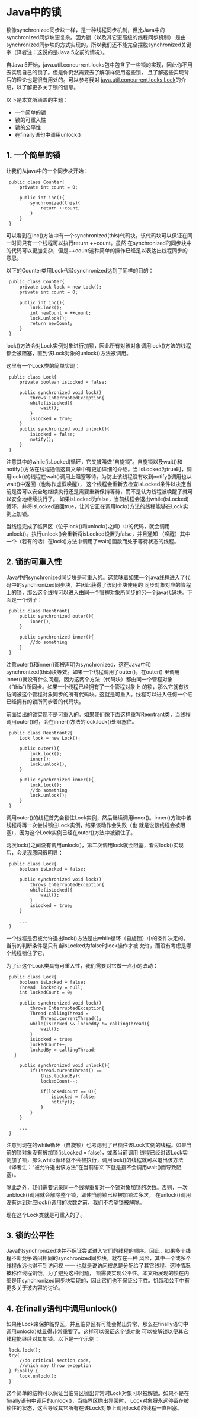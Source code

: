 # Java中的锁
锁像synchronized同步块一样，是一种线程同步机制，但比Java中的synchronized同步块更复杂。因为锁（以及其它更高级的线程同步机制）
是由synchronized同步块的方式实现的，所以我们还不能完全摆脱synchronized关键字（译者注：这说的是Java 5之前的情况）。

自Java 5开始，java.util.concurrent.locks包中包含了一些锁的实现，因此你不用去实现自己的锁了。但是你仍然需要去了解怎样使用这些锁，
且了解这些实现背后的理论也是很有用处的。可以参考我对
[java.util.concurrent.locks.Lock](http://tutorials.jenkov.com/java-util-concurrent/lock.html)的介绍，以了解更多关于锁的信息。

以下是本文所涵盖的主题：

* 一个简单的锁
* 锁的可重入性
* 锁的公平性
* 在finally语句中调用unlock()


## 1. 一个简单的锁
让我们从java中的一个同步块开始：

     public class Counter{
         private int count = 0;
      
         public int inc(){
             synchronized(this){
                 return ++count;
             }
         }
     }

可以看到在inc()方法中有一个synchronized(this)代码块。该代码块可以保证在同一时间只有一个线程可以执行return ++count。虽然
在synchronized的同步块中的代码可以更加复杂，但是++count这种简单的操作已经足以表达出线程同步的意思。

以下的Counter类用Lock代替synchronized达到了同样的目的：
     
     public class Counter{
         private Lock lock = new Lock();
         private int count = 0;
      
         public int inc(){
             lock.lock();
             int newCount = ++count;
             lock.unlock();
             return newCount;
         }
     }

lock()方法会对Lock实例对象进行加锁，因此所有对该对象调用lock()方法的线程都会被阻塞，直到该Lock对象的unlock()方法被调用。

这里有一个Lock类的简单实现：
     
     public class Lock{
         private boolean isLocked = false;
      
         public synchronized void lock()
             throws InterruptedException{
             while(isLocked){
                 wait();
             }
             isLocked = true;
         }
         public synchronized void unlock(){
             isLocked = false;
             notify();
         }
     }

注意其中的while(isLocked)循环，它又被叫做“自旋锁”。自旋锁以及wait()和notify()方法在线程通信这篇文章中有更加详细的介绍。当
isLocked为true时，调用lock()的线程在wait()调用上阻塞等待。为防止该线程没有收到notify()调用也从wait()中返回（也称作虚假唤醒），
这个线程会重新去检查isLocked条件以决定当前是否可以安全地继续执行还是需要重新保持等待，而不是认为线程被唤醒了就可以安全地继续执行了。
如果isLocked为false，当前线程会退出while(isLocked)循环，并将isLocked设回true，让其它正在调用lock()方法的线程能够在Lock实例上加锁。

当线程完成了临界区（位于lock()和unlock()之间）中的代码，就会调用unlock()。执行unlock()会重新将isLocked设置为false，并且通知
（唤醒）其中一个（若有的话）在lock()方法中调用了wait()函数而处于等待状态的线程。


## 2. 锁的可重入性
Java中的synchronized同步块是可重入的。这意味着如果一个java线程进入了代码中的synchronized同步块，并因此获得了该同步块使用的
同步对象对应的管程上的锁，那么这个线程可以进入由同一个管程对象所同步的另一个java代码块。下面是一个例子：

     public class Reentrant{
         public synchronized outer(){
             inner();
         }
      
         public synchronized inner(){
             //do something
         }
     }
注意outer()和inner()都被声明为synchronized，这在Java中和synchronized(this)块等效。如果一个线程调用了outer()，在outer()
里调用inner()就没有什么问题，因为这两个方法（代码块）都由同一个管程对象（”this”)所同步。如果一个线程已经拥有了一个管程对象上
的锁，那么它就有权访问被这个管程对象同步的所有代码块。这就是可重入。线程可以进入任何一个它已经拥有的锁所同步着的代码块。

前面给出的锁实现不是可重入的。如果我们像下面这样重写Reentrant类，当线程调用outer()时，会在inner()方法的lock.lock()处阻塞住。
     
     public class Reentrant2{
         Lock lock = new Lock();
      
         public outer(){
             lock.lock();
             inner();
             lock.unlock();
         }
      
         public synchronized inner(){
             lock.lock();
             //do something
             lock.unlock();
         }
     }

调用outer()的线程首先会锁住Lock实例，然后继续调用inner()。inner()方法中该线程将再一次尝试锁住Lock实例，结果该动作会失败（也
就是说该线程会被阻塞），因为这个Lock实例已经在outer()方法中被锁住了。

两次lock()之间没有调用unlock()，第二次调用lock就会阻塞，看过lock()实现后，会发现原因很明显：
     
     public class Lock{
         boolean isLocked = false;
      
         public synchronized void lock()
             throws InterruptedException{
             while(isLocked){
                 wait();
             }
             isLocked = true;
         }
      
         ...
     }

一个线程是否被允许退出lock()方法是由while循环（自旋锁）中的条件决定的。当前的判断条件是只有当isLocked为false时lock操作才被
允许，而没有考虑是哪个线程锁住了它。

为了让这个Lock类具有可重入性，我们需要对它做一点小的改动：

     
     public class Lock{
         boolean isLocked = false;
         Thread  lockedBy = null;
         int lockedCount = 0;
      
         public synchronized void lock()
             throws InterruptedException{
             Thread callingThread =
                 Thread.currentThread();
             while(isLocked && lockedBy != callingThread){
                 wait();
             }
             isLocked = true;
             lockedCount++;
             lockedBy = callingThread;
       }
      
         public synchronized void unlock(){
             if(Thread.curentThread() ==
                 this.lockedBy){
                 lockedCount--;
      
                 if(lockedCount == 0){
                     isLocked = false;
                     notify();
                 }
             }
         }
      
         ...
     }

注意到现在的while循环（自旋锁）也考虑到了已锁住该Lock实例的线程。如果当前的锁对象没有被加锁(isLocked = false)，或者当前调用
线程已经对该Lock实例加了锁，那么while循环就不会被执行，调用lock()的线程就可以退出该方法（译者注：“被允许退出该方法”在当前语义
下就是指不会调用wait()而导致阻塞）。

除此之外，我们需要记录同一个线程重复对一个锁对象加锁的次数。否则，一次unblock()调用就会解除整个锁，即使当前锁已经被加锁过多次。
在unlock()调用没有达到对应lock()调用的次数之前，我们不希望锁被解除。

现在这个Lock类就是可重入的了。


## 3. 锁的公平性
Java的synchronized块并不保证尝试进入它们的线程的顺序。因此，如果多个线程不断竞争访问相同的synchronized同步块，就存在一种
风险，其中一个或多个线程永远也得不到访问权 —— 也就是说访问权总是分配给了其它线程。这种情况被称作线程饥饿。为了避免这种问题，
锁需要实现公平性。本文所展现的锁在内部是用synchronized同步块实现的，因此它们也不保证公平性。饥饿和公平中有更多关于该内容的讨论。

## 4. 在finally语句中调用unlock()
如果用Lock来保护临界区，并且临界区有可能会抛出异常，那么在finally语句中调用unlock()就显得非常重要了。这样可以保证这个锁对象
可以被解锁以便其它线程能继续对其加锁。以下是一个示例：

     lock.lock();
     try{
         //do critical section code,
         //which may throw exception
     } finally {
         lock.unlock();
     }
这个简单的结构可以保证当临界区抛出异常时Lock对象可以被解锁。如果不是在finally语句中调用的unlock()，当临界区抛出异常时，
Lock对象将永远停留在被锁住的状态，这会导致其它所有在该Lock对象上调用lock()的线程一直阻塞。
